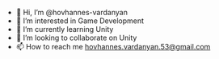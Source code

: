 - 👋 Hi, I’m @hovhannes-vardanyan
- 👀 I’m interested in Game Development
- 🌱 I’m currently learning Unity
- 💞️ I’m looking to collaborate on Unity
- 📫 How to reach me hovhannes.vardanyan.53@gmail.com

<!---
hovhannes-vardanyan/hovhannes-vardanyan is a ✨ special ✨ repository because its `README.md` (this file) appears on your GitHub profile.
You can click the Preview link to take a look at your changes.
--->
